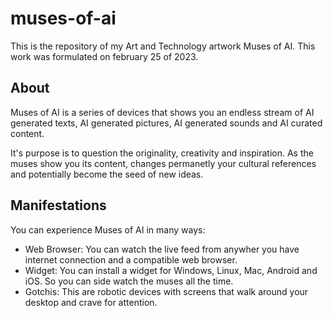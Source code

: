# muses-of-ai
This is the repository of my Art and Technology artwork Muses of AI. This work was formulated on february 25 of 2023.

## About

Muses of AI is a series of devices that shows you an endless stream of AI generated texts, AI generated pictures, AI generated sounds and AI curated content.

It's purpose is to question the originality, creativity and inspiration. As the muses show you its content, changes permanetly your cultural references and potentially become the seed of new ideas.

## Manifestations

You can experience Muses of AI in many ways:

- Web Browser: You can watch the live feed from anywher you have internet connection and a compatible web browser.
- Widget: You can install a widget for Windows, Linux, Mac, Android and iOS. So you can side watch the muses all the time.
- Gotchis: This are robotic devices with screens that walk around your desktop and crave for attention.